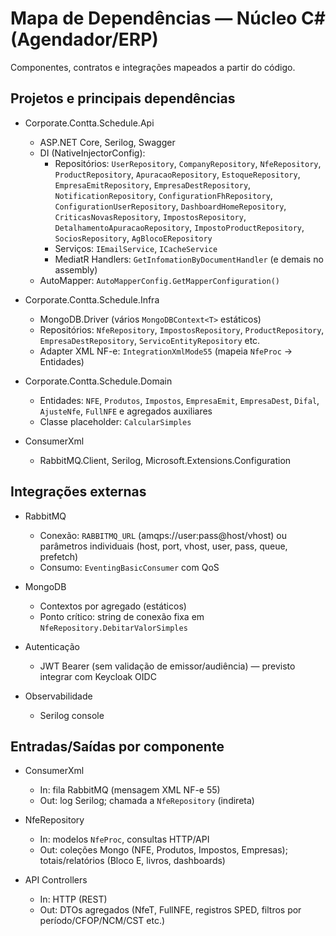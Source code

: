 # Mapa de Dependências — Núcleo C# (Agendador/ERP)

Componentes, contratos e integrações mapeados a partir do código.

## Projetos e principais dependências

- Corporate.Contta.Schedule.Api
  - ASP.NET Core, Serilog, Swagger
  - DI (NativeInjectorConfig):
    - Repositórios: `UserRepository`, `CompanyRepository`, `NfeRepository`, `ProductRepository`, `ApuracaoRepository`, `EstoqueRepository`, `EmpresaEmitRepository`, `EmpresaDestRepository`, `NotificationRepository`, `ConfigurationFhRepository`, `ConfigurationUserRepository`, `DashboardHomeRepository`, `CriticasNovasRepository`, `ImpostosRepository`, `DetalhamentoApuracaoRepository`, `ImpostoProductRepository`, `SociosRepository`, `AgBlocoERepository`
    - Serviços: `IEmailService`, `ICacheService`
    - MediatR Handlers: `GetInfomationByDocumentHandler` (e demais no assembly)
  - AutoMapper: `AutoMapperConfig.GetMapperConfiguration()`

- Corporate.Contta.Schedule.Infra
  - MongoDB.Driver (vários `MongoDBContext<T>` estáticos)
  - Repositórios: `NfeRepository`, `ImpostosRepository`, `ProductRepository`, `EmpresaDestRepository`, `ServicoEntityRepository` etc.
  - Adapter XML NF-e: `IntegrationXmlMode55` (mapeia `NfeProc` → Entidades)

- Corporate.Contta.Schedule.Domain
  - Entidades: `NFE`, `Produtos`, `Impostos`, `EmpresaEmit`, `EmpresaDest`, `Difal`, `AjusteNfe`, `FullNFE` e agregados auxiliares
  - Classe placeholder: `CalcularSimples`

- ConsumerXml
  - RabbitMQ.Client, Serilog, Microsoft.Extensions.Configuration

## Integrações externas

- RabbitMQ
  - Conexão: `RABBITMQ_URL` (amqps://user:pass@host/vhost) ou parâmetros individuais (host, port, vhost, user, pass, queue, prefetch)
  - Consumo: `EventingBasicConsumer` com QoS

- MongoDB
  - Contextos por agregado (estáticos)
  - Ponto crítico: string de conexão fixa em `NfeRepository.DebitarValorSimples`

- Autenticação
  - JWT Bearer (sem validação de emissor/audiência) — previsto integrar com Keycloak OIDC

- Observabilidade
  - Serilog console

## Entradas/Saídas por componente

- ConsumerXml
  - In: fila RabbitMQ (mensagem XML NF-e 55)
  - Out: log Serilog; chamada a `NfeRepository` (indireta)

- NfeRepository
  - In: modelos `NfeProc`, consultas HTTP/API
  - Out: coleções Mongo (NFE, Produtos, Impostos, Empresas); totais/relatórios (Bloco E, livros, dashboards)

- API Controllers
  - In: HTTP (REST)
  - Out: DTOs agregados (NfeT, FullNFE, registros SPED, filtros por período/CFOP/NCM/CST etc.)
